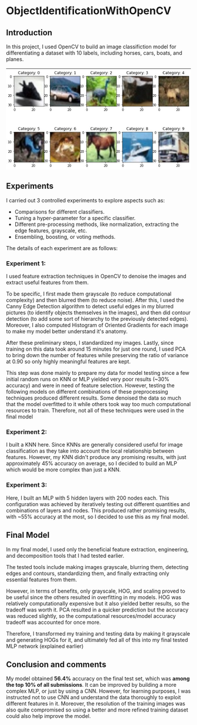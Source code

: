 # ObjectIdentificationWithOpenCV

## Introduction

In this project, I used OpenCV to build an image classifiction model for differentiating a dataset with 10 labels, including horses, cars, boats, and planes.
<br></br>
![Images of labels](./dataset.jpg)

## Experiments

I carried out 3 controlled experiments to explore aspects such as:

- Comparisons for different classifiers. 
- Tuning a hyper-parameter for a specific classifier.
- Different pre-processing methods, like normalization, extracting the edge features, grayscale, etc.   
- Ensembling, boosting, or voting methods.

The details of each experiment are as follows:

### Experiment 1:
I used feature extraction techniques in OpenCV to denoise the images and extract useful features from them. 

To be specific, I first made them grayscale (to reduce computational complexity) and then blurred them (to reduce noise). After this, I used the Canny Edge Detection algorithm to detect useful edges in my blurred pictures (to identify objects themselves in the images), and then did contour detection (to add some sort of hierarchy to the previously detected edges). Moreover, I also computed Histogram of Oriented Gradients for each image to make my model better understand it's anatomy.

After these preliminary steps, I standardized my images. Lastly, since training on this data took around 15 minutes for just one round, I used PCA to bring down the number of features while preserving the ratio of variance at 0.90 so only highly meaningful features are kept.

This step was done mainly to prepare my data for model testing since a few initial random runs on KNN or MLP yielded very poor results (~30% accuracy) and were in need of feature selection. However, testing the following models on different combinations of these preprocessing techniques produced different results. Some denoised the data so much that the model overfitted to it while others took way too much computational resources to train. Therefore, not all of these techniques were used in the final model

### Experiment 2:
I built a KNN here. Since KNNs are generally considered useful for image classification as they take into account the local relationship between features. However, my KNN didn't produce any promising results, with just approximately 45% accuracy on average, so I decided to build an MLP which would be more complex than just a KNN.

### Experiment 3:
Here, I built an MLP with 5 hidden layers with 200 nodes each. This configuration was achieved by iteratively testing out different quantities and combinations of layers and nodes. This produced rather promising results, with ~55% accuracy at the most, so I decided to use this as my final model.

## Final Model

In my final model, I used only the beneficial feature extraction, engineering, and decomposition tools that I had tested earlier.

The tested tools include making images grayscale, blurring them, detecting edges and contours, standardizing them, and finally extracting only essential features from them. 

However, in terms of benefits, only grayscale, HOG, and scaling proved to be useful since the others resulted in overfitting in my models. HOG was relatively computationally expensive but it also yielded better results, so the tradeoff was worth it. PCA resulted in a quicker prediction but the accuracy was reduced slightly, so the computational resources/model accuracy tradeoff was accounted for once more.

Therefore, I transformed my training and testing data by making it grayscale and generating HOGs for it, and ultimately fed all of this into my final tested MLP network (explained earlier)

## Conclusion and comments

My model obtained **56.4%** accuracy on the final test set, which was **among the top 10% of all submissions**. It can be improved by building a more complex MLP, or just by using a CNN. However, for learning purposes, I was instructed not to use CNN and understand the data thoroughly to exploit different features in it. Moreover, the resolution of the training images was also quite compromised so using a better and more refined training dataset could also help improve the model.
